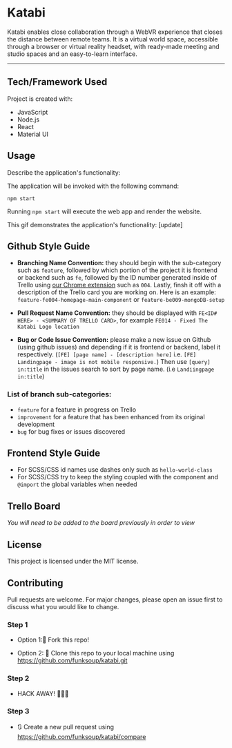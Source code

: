 
# Katabi

Katabi enables close collaboration through a WebVR experience that closes the distance between remote teams. It is a virtual world space, accessible through a browser or virtual reality headset, with ready-made meeting and studio spaces and an easy-to-learn interface.


------

## Tech/Framework Used

Project is created with:

* JavaScript
* Node.js
* React 
* Material UI


## Usage

Describe the application's functionality:

The application will be invoked with the following command:
```
npm start
```

Running `npm start` will execute the web app and render the website. 




This gif demonstrates the application's functionality: [update]

<!-- <img src = "/public/images/dadjokes-demo.gif" width="600"> -->



## Github Style Guide
* **Branching Name Convention:** they should begin with the sub-category such as `feature`, followed by which portion of the project it is frontend or backend such as `fe`, followed by the ID number generated inside of Trello using [our Chrome extension](https://chrome.google.com/webstore/detail/trello-card-numbers/kadpkdielickimifpinkknemjdipghaf?hl=en) such as `004`. Lastly, finsh it off with a description of the Trello card you are working on. Here is an example: `feature-fe004-homepage-main-component` or `feature-be009-mongoDB-setup`
* **Pull Request Name Convention:** they should be displayed with `FE<ID# HERE> - <SUMMARY OF TRELLO CARD>`, for example `FE014 - Fixed The Katabi Logo location`

* **Bug or Code Issue Convention:** please make a new issue on Github (using github issues) and depending if it is frontend or backend, label it respectively. (`[FE] [page name] - [description here]` i.e. `[FE] Landingpage - image is not mobile responsive.`)
Then use `[query] in:title` in the issues search to sort by page name. (i.e `Landiingpage in:title`)


### List of branch sub-categories:
* `feature` for a feature in progress on Trello
* `improvement` for a feature that has been enhanced from its original development
*  `bug` for bug fixes or issues discovered

## Frontend Style Guide
* For SCSS/CSS id names use dashes only such as `hello-world-class`
* For SCSS/CSS try to keep the styling coupled with the component and `@import` the global variables when needed

## Trello Board 
*You will need to be added to the board previously in order to view*



## License

This project is licensed under the MIT license.


## Contributing

Pull requests are welcome. For major changes, please open an issue first to discuss what you would like to change.


### Step 1

* Option 1:🍴 Fork this repo!

* Option 2: 👯 Clone this repo to your local machine using https://github.com/funksoup/katabi.git

### Step 2

* HACK AWAY! 🔨🔨🔨

### Step 3

* 🔃 Create a new pull request using https://github.com/funksoup/katabi/compare


